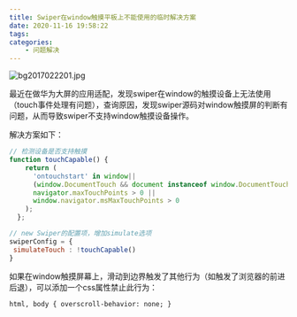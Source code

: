 ```yaml
---
title: Swiper在window触摸平板上不能使用的临时解决方案
date: 2020-11-16 19:58:22
tags:
categories:
    - 问题解决
---
```



![bg2017022201.jpg](https://pic2.zhimg.com/v2-66349abb06b219dfd95560ce129fa3e6_1440w.jpg?source=172ae18b)

最近在做华为大屏的应用适配，发现swiper在window的触摸设备上无法使用（touch事件处理有问题），查询原因，发现swiper源码对window触摸屏的判断有问题，从而导致swiper不支持window触摸设备操作。
<!-- more -->

解决方案如下：

```javascript
// 检测设备是否支持触摸
function touchCapable() {
    return (
      'ontouchstart' in window||
      (window.DocumentTouch && document instanceof window.DocumentTouch) ||
      navigator.maxTouchPoints > 0 ||
      window.navigator.msMaxTouchPoints > 0
    );
  };

// new Swiper的配置项，增加simulate选项
swiperConfig = {
 simulateTouch : !touchCapable()
}
```
如果在window触摸屏幕上，滑动到边界触发了其他行为（如触发了浏览器的前进后退），可以添加一个css属性禁止此行为：

```html
html, body { overscroll-behavior: none; }
```